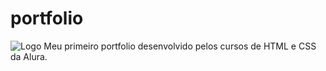 # portfolio
![Logo](https://github.com/julianobacker/portfolio/assets/99361712/83c6f21a-67cc-4304-8f6f-6318b329902a)
Meu primeiro portfolio desenvolvido pelos cursos de HTML e CSS da Alura.
